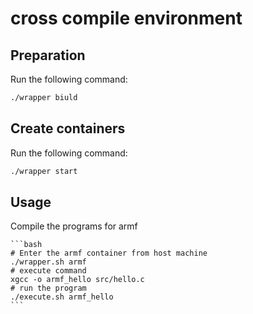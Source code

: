 # cross compile environment
## Preparation
Run the following command:

```bash
./wrapper biuld
```

## Create containers
Run the following command:

```bash
./wrapper start
```

## Usage
Compile the programs for armf

    ```bash
    # Enter the armf container from host machine
    ./wrapper.sh armf
    # execute command
    xgcc -o armf_hello src/hello.c
    # run the program
    ./execute.sh armf_hello
    ```
